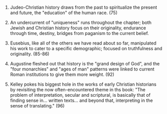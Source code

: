 1. Judeo-Christian history draws from the past to spiritualize the present and future, the "education" of the human race. (75)

2. An undercurrent of "uniqueness" runs throughout the chapter; both Jewish and Christian history focus on their originality, endurance through time, destiny, bridges from paganism to the current belief.

3. Eusebius, like all of the others we have read about so far, manipulated his work to cater to a specific demographic; focused on truthfulness and originality. (85-86) 

4. Augustine fleshed out that history is the "grand design of God", and the "four monarchies" and "ages of man" patterns were linked to current Roman institutions to give them more weight. (92)

5. Kelley pokes his biggest hole in the works of early Christian historians by revisiting the now often-encountered theme in ths book: "The problem of interpretation, secular and scriptural, is basically that of finding sense in... written texts... and beyond that, interpreting in the sense of translating." (96) 
